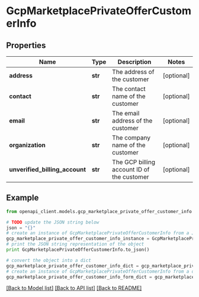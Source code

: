 # GcpMarketplacePrivateOfferCustomerInfo


## Properties
Name | Type | Description | Notes
------------ | ------------- | ------------- | -------------
**address** | **str** | The address of the customer | [optional] 
**contact** | **str** | The contact name of the customer | [optional] 
**email** | **str** | The email address of the customer | [optional] 
**organization** | **str** | The company name of the customer | [optional] 
**unverified_billing_account** | **str** | The GCP billing account ID of the customer | [optional] 

## Example

```python
from openapi_client.models.gcp_marketplace_private_offer_customer_info import GcpMarketplacePrivateOfferCustomerInfo

# TODO update the JSON string below
json = "{}"
# create an instance of GcpMarketplacePrivateOfferCustomerInfo from a JSON string
gcp_marketplace_private_offer_customer_info_instance = GcpMarketplacePrivateOfferCustomerInfo.from_json(json)
# print the JSON string representation of the object
print GcpMarketplacePrivateOfferCustomerInfo.to_json()

# convert the object into a dict
gcp_marketplace_private_offer_customer_info_dict = gcp_marketplace_private_offer_customer_info_instance.to_dict()
# create an instance of GcpMarketplacePrivateOfferCustomerInfo from a dict
gcp_marketplace_private_offer_customer_info_form_dict = gcp_marketplace_private_offer_customer_info.from_dict(gcp_marketplace_private_offer_customer_info_dict)
```
[[Back to Model list]](../README.md#documentation-for-models) [[Back to API list]](../README.md#documentation-for-api-endpoints) [[Back to README]](../README.md)


